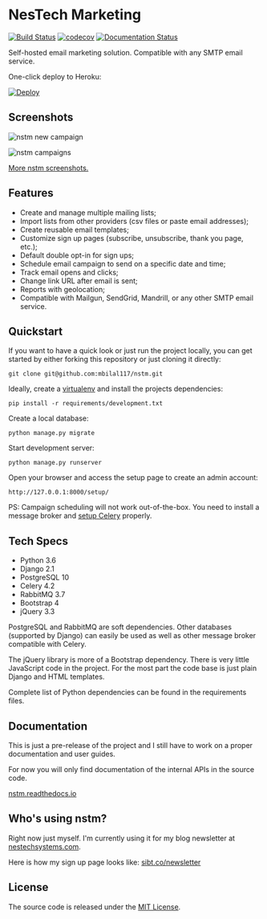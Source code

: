 # NesTech Marketing

[![Build Status](https://travis-ci.com/vitorfs/nstm.svg?branch=master)](https://travis-ci.com/vitorfs/nstm)
[![codecov](https://codecov.io/gh/vitorfs/nstm/branch/master/graph/badge.svg)](https://codecov.io/gh/vitorfs/nstm)
[![Documentation Status](https://readthedocs.org/projects/nstm/badge/?version=latest)](https://nstm.readthedocs.io/en/latest/?badge=latest)

Self-hosted email marketing solution. Compatible with any SMTP email service.

One-click deploy to Heroku:

[![Deploy](https://www.herokucdn.com/deploy/button.svg)](https://heroku.com/deploy)

## Screenshots

![nstm new campaign](https://nstm.readthedocs.io/en/latest/_images/nstm-new-campaign.png)

![nstm campaigns](https://nstm.readthedocs.io/en/latest/_images/nstm-campaigns.png)

[More nstm screenshots.](https://nstm.readthedocs.io/en/latest/features.html#screenshots)

## Features

* Create and manage multiple mailing lists;
* Import lists from other providers (csv files or paste email addresses);
* Create reusable email templates;
* Customize sign up pages (subscribe, unsubscribe, thank you page, etc.);
* Default double opt-in for sign ups;
* Schedule email campaign to send on a specific date and time;
* Track email opens and clicks;
* Change link URL after email is sent;
* Reports with geolocation;
* Compatible with Mailgun, SendGrid, Mandrill, or any other SMTP email service.

## Quickstart

If you want to have a quick look or just run the project locally, you can get started by either forking this repository
or just cloning it directly:

```commandline
git clone git@github.com:mbilal117/nstm.git
```

Ideally, create a [virtualenv](https://docs.python-guide.org/dev/virtualenvs/) and install the projects dependencies:

```commandline
pip install -r requirements/development.txt
```

Create a local database:

```commandline
python manage.py migrate
```

Start development server:

```commandline
python manage.py runserver
```

Open your browser and access the setup page to create an admin account:

```commandline
http://127.0.0.1:8000/setup/
```

PS: Campaign scheduling will not work out-of-the-box. You need to install a message broker and [setup Celery](https://simpleisbetterthancomplex.com/tutorial/2017/08/20/how-to-use-celery-with-django.html) properly.

## Tech Specs

* Python 3.6
* Django 2.1
* PostgreSQL 10
* Celery 4.2
* RabbitMQ 3.7
* Bootstrap 4
* jQuery 3.3

PostgreSQL and RabbitMQ are soft dependencies. Other databases (supported by Django) can easily be used as well as other
message broker compatible with Celery.

The jQuery library is more of a Bootstrap dependency. There is very little JavaScript code in the project. For the most
part the code base is just plain Django and HTML templates.

Complete list of Python dependencies can be found in the requirements files.

## Documentation

This is just a pre-release of the project and I still have to work on a proper documentation and user guides.

For now you will only find documentation of the internal APIs in the source code.

[nstm.readthedocs.io](https://nstm.readthedocs.io)

## Who's using nstm?

Right now just myself. I'm currently using it for my blog newsletter at [nestechsystems.com](http://nestechsystems.com/).

Here is how my sign up page looks like: [sibt.co/newsletter](https://sibt.co/newsletter)

## License

The source code is released under the [MIT License](https://github.com/vitorfs/nstm/blob/master/LICENSE).
